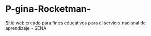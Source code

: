 # P-gina-Rocketman-
Sitio web creado para fines educativos para el servicio nacional de aprendizaje - SENA
